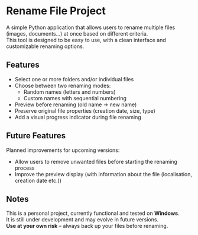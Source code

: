 # Rename File Project

A simple Python application that allows users to rename multiple files (images, documents...) at once based on different criteria.  
This tool is designed to be easy to use, with a clean interface and customizable renaming options.

## Features

- Select one or more folders and/or individual files
- Choose between two renaming modes:
  - Random names (letters and numbers)
  - Custom names with sequential numbering
- Preview before renaming (old name → new name)
- Preserve original file properties (creation date, size, type)
- Add a visual progress indicator during file renaming

## Future Features

Planned improvements for upcoming versions:

- Allow users to remove unwanted files before starting the renaming process
- Improve the preview display (with information about the file (localisation, creation date etc.))

## Notes

This is a personal project, currently functional and tested on **Windows**.  
It is still under development and may evolve in future versions.  
**Use at your own risk** – always back up your files before renaming.  

